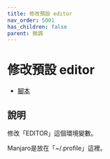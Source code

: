 ```yaml
---
title: 修改預設 editor
nav_order: 5001
has_children: false
parent: 微調
---
```



# 修改預設 editor

* [腳本](https://github.com/samwhelp/note-about-manjaro/tree/gh-pages/_demo/adjustment/env/profile)

## 說明

修改「EDITOR」這個環境變數。

Manjaro是放在「~/.profile」這裡。
